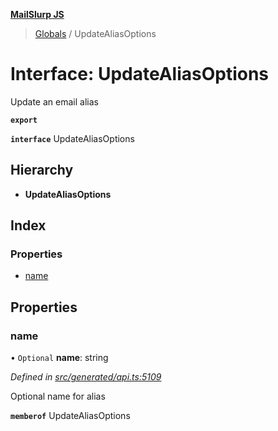 **[MailSlurp JS](../README.md)**

> [Globals](../README.md) / UpdateAliasOptions

# Interface: UpdateAliasOptions

Update an email alias

**`export`** 

**`interface`** UpdateAliasOptions

## Hierarchy

* **UpdateAliasOptions**

## Index

### Properties

* [name](updatealiasoptions.md#name)

## Properties

### name

• `Optional` **name**: string

*Defined in [src/generated/api.ts:5109](https://github.com/mailslurp/mailslurp-client/blob/d7397d3/src/generated/api.ts#L5109)*

Optional name for alias

**`memberof`** UpdateAliasOptions
